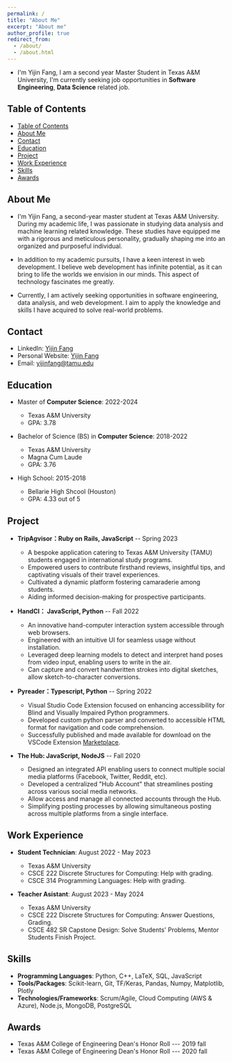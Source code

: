 ```yaml
---
permalink: /
title: "About Me"
excerpt: "About me"
author_profile: true
redirect_from:
  - /about/
  - /about.html
---
```


- I'm Yijin Fang, I am a second year Master Student in Texas A&M University, I'm currently seeking job opportunities in **Software Engineering**, **Data Science** related job.

## Table of Contents

- [Table of Contents](#table-of-contents)
- [About Me](#about-me)
- [Contact](#contact)
- [Education](#education)
- [Project](#project)
- [Work Experience](#work-experience)
- [Skills](#skills)
- [Awards](#awards)

## About Me
- I'm Yijin Fang, a second-year master student at Texas A&M University. During my academic life, I was passionate in studying data analysis and machine learning related knowledge. These studies have equipped me with a rigorous and meticulous personality, gradually shaping me into an organized and purposeful individual.

- In addition to my academic pursuits, I have a keen interest in web development. I believe web development has infinite potential, as it can bring to life the worlds we envision in our minds. This aspect of technology fascinates me greatly.

- Currently, I am actively seeking opportunities in software engineering, data analysis, and web development. I aim to apply the knowledge and skills I have acquired to solve real-world problems.

## Contact

- LinkedIn: [Yijin Fang](https://www.linkedin.com/in/yijinfang/)
- Personal Website: [Yijin Fang](https://yijinfang11.github.io/ )
- Email: yijinfang@tamu.edu

## Education

- Master of **Computer Science**: 2022-2024
  - Texas A&M University
  - GPA: 3.78

- Bachelor of Science (BS) in **Computer Science**: 2018-2022
  - Texas A&M University
  - Magna Cum Laude
  - GPA: 3.76

- High School: 2015-2018
  - Bellarie High Shcool (Houston)
  - GPA: 4.33 out of 5

## Project

- **TripAgvisor：Ruby on Rails, JavaScript** -- Spring 2023
  - A bespoke application catering to Texas A\&M University (TAMU) students engaged in international study programs.
  - Empowered users to contribute firsthand reviews, insightful tips, and captivating visuals of their travel experiences.
  - Cultivated a dynamic platform fostering camaraderie among students.
  - Aiding informed decision-making for prospective participants.

- **HandCI： JavaScript, Python** -- Fall 2022
  - An innovative hand-computer interaction system accessible through web browsers.
  - Engineered with an intuitive UI for seamless usage without installation.
  - Leveraged deep learning models to detect and interpret hand poses from video input, enabling users to write in the air.
  - Can capture and convert handwritten strokes into digital sketches, allow sketch-to-character conversions.

- **Pyreader：Typescript, Python**  -- Spring 2022
  - Visual Studio Code Extension focused on enhancing accessibility for Blind and Visually Impaired Python programmers.
  - Developed custom python parser and converted to accessible HTML format for navigation and code comprehension.
  - Successfully published and made available for download on the VSCode Extension [Marketplace](https://marketplace.visualstudio.com/items?itemName=Data-Pirates.pyreader).

- **The Hub: JavaScript, NodeJS**  -- Fall 2020
  - Designed an integrated API enabling users to connect multiple social media platforms (Facebook, Twitter, Reddit, etc).
  - Developed a centralized "Hub Account" that streamlines posting across various social media networks.
  - Allow access and manage all connected accounts through the Hub.
  - Simplifying posting processes by allowing simultaneous posting across multiple platforms from a single interface.

## Work Experience

- **Student Technician**: August 2022 - May 2023
  - Texas A&M University
  - CSCE 222 Discrete Structures for Computing: Help with grading.
  - CSCE 314 Programming Languages: Help with grading.

- **Teacher Asistant**: August 2023 - May 2024
  - Texas A&M University
  - CSCE 222 Discrete Structures for Computing: Answer Questions, Grading.
  - CSCE 482 SR Capstone Design: Solve Students' Problems, Mentor Students Finish Project.

## Skills

- **Programming Languages**: Python, C++, LaTeX, SQL, JavaScript
- **Tools/Packages**: Scikit-learn, Git, TF/Keras, Pandas, Numpy, Matplotlib, Plotly
- **Technologies/Frameworks**: Scrum/Agile, Cloud Computing (AWS & Azure), Node.js, MongoDB, PostgreSQL

## Awards

- Texas A&M College of Engineering Dean's Honor Roll --- 2019 fall
- Texas A&M College of Engineering Dean's Honor Roll --- 2020 fall

